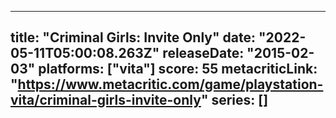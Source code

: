 
---
title: "Criminal Girls: Invite Only"
date: "2022-05-11T05:00:08.263Z"
releaseDate: "2015-02-03"
platforms: ["vita"]
score: 55
metacriticLink: "https://www.metacritic.com/game/playstation-vita/criminal-girls-invite-only"
series: []
---
